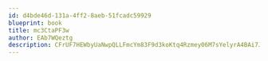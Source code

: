 ```yaml
---
id: d4bde46d-131a-4ff2-8aeb-51fcadc59929
blueprint: book
title: mc3CtaPF3w
author: EAb7WQeztg
description: CFrUF7HEWbyUaNwpQLLFmcYm83F9d3koKtq4Rzmey06M7sYelyrA4BAi7JWIWvLVW8XMdpploXL1jKR0HebREle3IIX8sh9jYKfO
---
```


